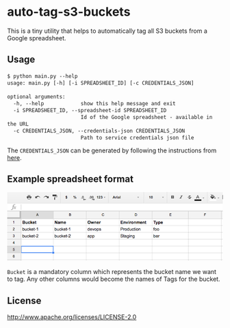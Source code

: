 # auto-tag-s3-buckets

This is a tiny utility that helps to automatically tag all S3 buckets from a Google spreadsheet.

## Usage
```
$ python main.py --help
usage: main.py [-h] [-i SPREADSHEET_ID] [-c CREDENTIALS_JSON]

optional arguments:
  -h, --help            show this help message and exit
  -i SPREADSHEET_ID, --spreadsheet-id SPREADSHEET_ID
                        Id of the Google spreadsheet - available in the URL
  -c CREDENTIALS_JSON, --credentials-json CREDENTIALS_JSON
                        Path to service credentials json file
```

The `CREDENTIALS_JSON` can be generated by following the instructions from [here](http://gspread.readthedocs.io/en/latest/oauth2.html#using-signed-credentials).

## Example spreadsheet format
<img src="https://raw.githubusercontent.com/indix/auto-tag-s3-bucket/master/docs/demo.png"/>

`Bucket` is a mandatory column which represents the bucket name we want to tag. Any other columns would become the names of Tags for the bucket.

## License
http://www.apache.org/licenses/LICENSE-2.0
